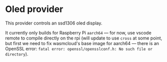 # Oled provider

This provider controls an ssd1306 oled display.

It currently only builds for Raspberry Pi `aarch64` — for now, use vscode remote to compile directly on the rpi (will update to use `cross` at some point, but first we need to fix wasmcloud's base image for aarch64 — there is an OpenSSL error: `fatal error: openssl/opensslconf.h: No such file or directory`).
